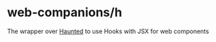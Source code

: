 # web-companions/h

The wrapper over [Haunted](https://github.com/matthewp/haunted) to use Hooks with JSX for web components